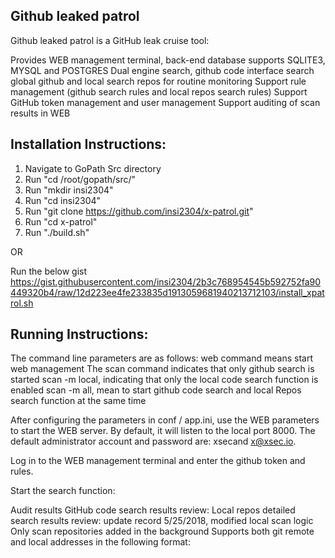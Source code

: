 ## Github leaked patrol

Github leaked patrol is a GitHub leak cruise tool:

Provides WEB management terminal, back-end database supports SQLITE3, MYSQL and POSTGRES
Dual engine search, github code interface search global github and local search repos for routine monitoring
Support rule management (github search rules and local repos search rules)
Support GitHub token management and user management
Support auditing of scan results in WEB

Installation Instructions:
-------------
1. Navigate to GoPath Src directory
2. Run "cd /root/gopath/src/"
3. Run "mkdir insi2304"
4. Run "cd insi2304"
5. Run "git clone https://github.com/insi2304/x-patrol.git"
6. Run "cd x-patrol"
7. Run "./build.sh"

OR 

Run the below gist
https://gist.githubusercontent.com/insi2304/2b3c768954545b592752fa90449320b4/raw/12d223ee4fe233835d1913059681940213712103/install_xpatrol.sh


Running Instructions:
---------------------
The command line parameters are as follows:
web command means start web management
The scan command indicates that only github search is started
scan -m local, indicating that only the local code search function is enabled
scan -m all, mean to start github code search and local Repos search function at the same time


After configuring the parameters in conf / app.ini, use the WEB parameters to start the WEB server. By default, it will listen to the local port 8000. The default administrator account and password are: xsecand x@xsec.io. 

Log in to the WEB management terminal and enter the github token and rules. 

Start the search function:



Audit results
GitHub code search results review: 
Local repos detailed search results review: 
update record
5/25/2018, modified local scan logic
Only scan repositories added in the background
Supports both git remote and local addresses in the following format: 
